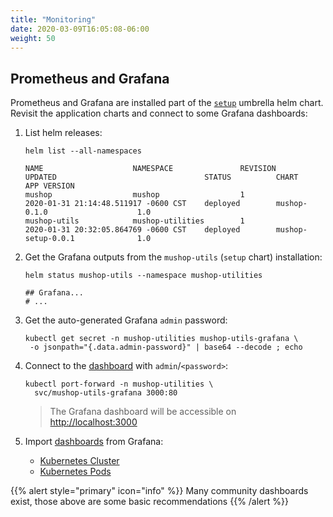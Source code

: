 ```yaml
---
title: "Monitoring"
date: 2020-03-09T16:05:08-06:00
weight: 50
---
```


## Prometheus and Grafana

Prometheus and Grafana are installed part of the [`setup`](#setup) umbrella helm chart.
Revisit the application charts and connect to some Grafana dashboards:

1. List helm releases:

    ```text
    helm list --all-namespaces
    ```

    ```text
    NAME                    NAMESPACE               REVISION        UPDATED                                 STATUS          CHART                           APP VERSION
    mushop                  mushop                  1               2020-01-31 21:14:48.511917 -0600 CST    deployed        mushop-0.1.0                    1.0
    mushop-utils            mushop-utilities        1               2020-01-31 20:32:05.864769 -0600 CST    deployed        mushop-setup-0.0.1              1.0
    ```

1. Get the Grafana outputs from the `mushop-utils` (`setup` chart) installation:

    ```text
    helm status mushop-utils --namespace mushop-utilities

    ## Grafana...
    # ...
    ```

1. Get the auto-generated Grafana `admin` password:

    ```text
    kubectl get secret -n mushop-utilities mushop-utils-grafana \
     -o jsonpath="{.data.admin-password}" | base64 --decode ; echo
    ```

1. Connect to the [dashboard](http://localhost:3000) with `admin`/`<password>`:

    ```text
    kubectl port-forward -n mushop-utilities \
      svc/mushop-utils-grafana 3000:80
    ```

    > The Grafana dashboard will be accessible on [http://localhost:3000](http://localhost:3000)

1. Import [dashboards](https://grafana.com/grafana/dashboards) from Grafana:

    - [Kubernetes Cluster](https://grafana.com/grafana/dashboards/6417)
    - [Kubernetes Pods](https://grafana.com/grafana/dashboards/6336)

{{% alert style="primary" icon="info" %}}
  Many community dashboards exist, those above are some basic recommendations
{{% /alert %}}

